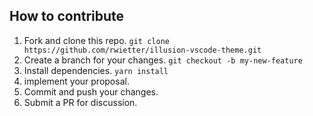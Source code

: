 ## How to contribute

1. Fork and clone this repo. `git clone https://github.com/rwietter/illusion-vscode-theme.git`
2. Create a branch for your changes. `git checkout -b my-new-feature`
3. Install dependencies. `yarn install`
4. implement your proposal.
7. Commit and push your changes.
8. Submit a PR for discussion.
